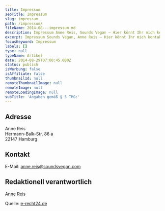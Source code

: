 ```yaml
---
title: Impressum
seoTitle: Impressum
slug: impressum
path: /impressum/
fileName: 2014-08---impressum.md
description: Impressum Anne Reis, Sounds Vegan – Hier könnt Ihr mich kontaktieren, wenn Ihr Fragen oder Anregungen zu meiner Seite habt. Sounds Vegan ist ein Blog zu den Themen Veganismus, Musik und Nachhaltigkeit.
excerpt: Impressum Sounds Vegan, Anne Reis – Hier könnt Ihr mich kontaktieren, wenn Ihr Fragen oder Anregungen zu meiner Seite habt. Sounds Vegan ist ein Blog zu den Themen Veganismus, Tierrechte, Klimaschutz und alternative Musik.
focusKeyword: Impressum
labels: []
type: null
typeName: Artikel
date: 2014-08-29T07:00:45.000Z
status: publish
isWerbung: false
isAffiliate: false
thumbnailId: null
remoteThumbnailImage: null
remoteImage: null
remoteLoadingImage: null
subTitle: 'Angaben gemäß § 5 TMG:'
---
```


## Adresse

Anne Reis<br /> Hermann-Balk-Str. 86 a<br /> 22147 Hamburg

## Kontakt

E-Mail: anne.reis@soundsvegan.com

## Redaktionell verantwortlich

Anne Reis

Quelle: [e-recht24.de](https://www.e-recht24.de)
